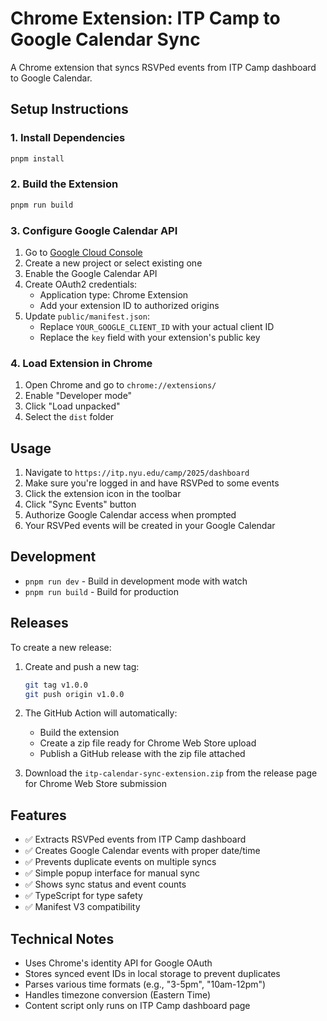 # Chrome Extension: ITP Camp to Google Calendar Sync

A Chrome extension that syncs RSVPed events from ITP Camp dashboard to Google Calendar.

## Setup Instructions

### 1. Install Dependencies
```bash
pnpm install
```

### 2. Build the Extension
```bash
pnpm run build
```

### 3. Configure Google Calendar API

1. Go to [Google Cloud Console](https://console.cloud.google.com/)
2. Create a new project or select existing one
3. Enable the Google Calendar API
4. Create OAuth2 credentials:
   - Application type: Chrome Extension
   - Add your extension ID to authorized origins
5. Update `public/manifest.json`:
   - Replace `YOUR_GOOGLE_CLIENT_ID` with your actual client ID
   - Replace the `key` field with your extension's public key

### 4. Load Extension in Chrome

1. Open Chrome and go to `chrome://extensions/`
2. Enable "Developer mode"
3. Click "Load unpacked"
4. Select the `dist` folder

## Usage

1. Navigate to `https://itp.nyu.edu/camp/2025/dashboard`
2. Make sure you're logged in and have RSVPed to some events
3. Click the extension icon in the toolbar
4. Click "Sync Events" button
5. Authorize Google Calendar access when prompted
6. Your RSVPed events will be created in your Google Calendar

## Development

- `pnpm run dev` - Build in development mode with watch
- `pnpm run build` - Build for production

## Releases

To create a new release:

1. Create and push a new tag:
   ```bash
   git tag v1.0.0
   git push origin v1.0.0
   ```

2. The GitHub Action will automatically:
   - Build the extension
   - Create a zip file ready for Chrome Web Store upload
   - Publish a GitHub release with the zip file attached

3. Download the `itp-calendar-sync-extension.zip` from the release page for Chrome Web Store submission

## Features

- ✅ Extracts RSVPed events from ITP Camp dashboard
- ✅ Creates Google Calendar events with proper date/time
- ✅ Prevents duplicate events on multiple syncs
- ✅ Simple popup interface for manual sync
- ✅ Shows sync status and event counts
- ✅ TypeScript for type safety
- ✅ Manifest V3 compatibility

## Technical Notes

- Uses Chrome's identity API for Google OAuth
- Stores synced event IDs in local storage to prevent duplicates
- Parses various time formats (e.g., "3-5pm", "10am-12pm")
- Handles timezone conversion (Eastern Time)
- Content script only runs on ITP Camp dashboard page